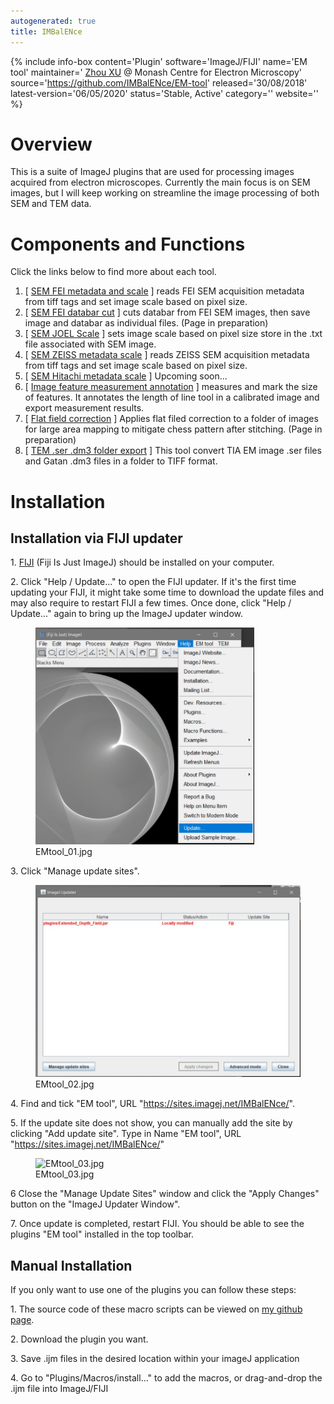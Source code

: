 ```yaml
---
autogenerated: true
title: IMBalENce
---
```


{% include info-box content='Plugin' software='ImageJ/FIJI' name='EM tool' maintainer=' [Zhou XU](https://github.com/IMBalENce/EM-tool) @ Monash Centre for Electron Microscopy' source='https://github.com/IMBalENce/EM-tool' released='30/08/2018' latest-version='06/05/2020' status='Stable, Active' category='' website='' %}

**Overview**
============

This is a suite of ImageJ plugins that are used for processing images acquired from electron microscopes. Currently the main focus is on SEM images, but I will keep working on streamline the image processing of both SEM and TEM data.

**Components and Functions**
============================

Click the links below to find more about each tool.

1.  \[ [SEM FEI metadata and scale](/plugins/sem-fei-metadata-scale) \] reads FEI SEM acquisition metadata from tiff tags and set image scale based on pixel size.
2.  \[ [SEM FEI databar cut](SEM_FEI_databar_cut) \] cuts databar from FEI SEM images, then save image and databar as individual files. (Page in preparation)
3.  \[ [SEM JOEL Scale](/plugins/sem-joel-scale) \] sets image scale based on pixel size store in the .txt file associated with SEM image.
4.  \[ [SEM ZEISS metadata scale](SEM_Zeiss_metadata_scale) \] reads ZEISS SEM acquisition metadata from tiff tags and set image scale based on pixel size.
5.  \[ [SEM Hitachi metadata scale](SEM_Hitachi_metadata_scale) \] Upcoming soon...
6.  \[ [Image feature measurement annotation](/plugins/image-annotation) \] measures and mark the size of features. It annotates the length of line tool in a calibrated image and export measurement results.
7.  \[ [Flat field correction](Flat_field_correction) \] Applies flat filed correction to a folder of images for large area mapping to mitigate chess pattern after stitching. (Page in preparation)
8.  \[ [ TEM .ser .dm3 folder export](/plugins/tia-.ser-folder-export) \] This tool convert TIA EM image .ser files and Gatan .dm3 files in a folder to TIFF format.

**Installation**
================

Installation via FIJI updater
-----------------------------

1\. [FIJI](https://fiji.sc) (Fiji Is Just ImageJ) should be installed on your computer.

2\. Click "Help / Update..." to open the FIJI updater. If it's the first time updating your FIJI, it might take some time to download the update files and may also require to restart FIJI a few times. Once done, click "Help / Update..." again to bring up the ImageJ updater window.

<figure><img src="/media/EMtool 01.jpg" title="EMtool_01.jpg" width="350" alt="EMtool_01.jpg" /><figcaption aria-hidden="true">EMtool_01.jpg</figcaption></figure>

3\. Click "Manage update sites".

<figure><img src="/media/EMtool 02.jpg" title="EMtool_02.jpg" width="500" alt="EMtool_02.jpg" /><figcaption aria-hidden="true">EMtool_02.jpg</figcaption></figure>

4\. Find and tick "EM tool", URL "https://sites.imagej.net/IMBalENce/".

5\. If the update site does not show, you can manually add the site by clicking "Add update site". Type in Name "EM tool", URL "https://sites.imagej.net/IMBalENce/"

<figure><img src="/media/EMtool 03.jpg" title="EMtool_03.jpg" width="500" alt="EMtool_03.jpg" /><figcaption aria-hidden="true">EMtool_03.jpg</figcaption></figure>

6 Close the "Manage Update Sites" window and click the "Apply Changes" button on the "ImageJ Updater Window".

7\. Once update is completed, restart FIJI. You should be able to see the plugins "EM tool" installed in the top toolbar.

Manual Installation
-------------------

If you only want to use one of the plugins you can follow these steps:

1\. The source code of these macro scripts can be viewed on [my github page](https://github.com/IMBalENce/EM-tool).

2\. Download the plugin you want.

3\. Save .ijm files in the desired location within your imageJ application

4\. Go to "Plugins/Macros/install..." to add the macros, or drag-and-drop the .ijm file into ImageJ/FIJI
